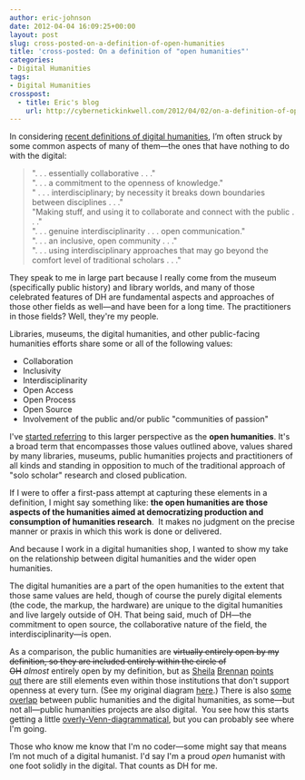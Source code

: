 ```yaml
---
author: eric-johnson
date: 2012-04-04 16:09:25+00:00
layout: post
slug: cross-posted-on-a-definition-of-open-humanities
title: 'cross-posted: On a definition of "open humanities"'
categories:
- Digital Humanities
tags:
- Digital Humanities
crosspost:
  - title: Eric's blog
    url: http://cybernetickinkwell.com/2012/04/02/on-a-definition-of-open-humanities/
---
```


In considering [recent definitions of digital humanities](http://dayofdh2012.artsrn.ualberta.ca/dh/), I’m often struck by some common aspects of many of them&mdash;the ones that have nothing to do with the digital:


>". . . essentially collaborative . . ."<br>
". . . a commitment to the openness of knowledge."<br>
" . . . interdisciplinary; by necessity it breaks down boundaries between disciplines . . ."<br>
"Making stuff, and using it to collaborate and connect with the public . . ."<br>
". . . genuine interdisciplinarity . . . open communication."<br>
". . . an inclusive, open community . . ."<br>
". . . using interdisciplinary approaches that may go beyond the comfort level of traditional scholars . . ."


They speak to me in large part because I really come from the museum (specifically public history) and library worlds, and many of those celebrated features of DH are fundamental aspects and approaches of those other fields as well&mdash;and have been for a long time. The practitioners in those fields? Well, they're my people.

Libraries, museums, the digital humanities, and other public-facing humanities efforts share some or all of the following values:

* Collaboration
* Inclusivity
* Interdisciplinarity
* Open Access
* Open Process
* Open Source
* Involvement of the public and/or public "communities of passion"

I've [started referring](http://twitter.com/#!/ericdmj/status/178195525995212801) to this larger perspective as the **open humanities**. It's a broad term that encompasses those values outlined above, values shared by many libraries, museums, public humanities projects and practitioners of all kinds and standing in opposition to much of the traditional approach of "solo scholar" research and closed publication.

If I were to offer a first-pass attempt at capturing these elements in a definition, I might say something like: **the open humanities are those aspects of the humanities aimed at democratizing production and consumption of humanities research**.  It makes no judgment on the precise manner or praxis in which this work is done or delivered.

And because I work in a digital humanities shop, I wanted to show my take on the relationship between digital humanities and the wider open humanities.

The digital humanities are a part of the open humanities to the extent that those same values are held, though of course the purely digital elements (the code, the markup, the hardware) are unique to the digital humanities and live largely outside of OH. That being said, much of DH&mdash;the commitment to open source, the collaborative nature of the field, the interdisciplinarity&mdash;is open.

As a comparison, the public humanities are <del>virtually entirely open by my definition, so they are included entirely within the circle of OH</del> _almost_ entirely open by my definition, but as [Sheila](https://twitter.com/#!/sherah1918/statuses/186901407658541056) [Brennan](https://twitter.com/#!/sherah1918/statuses/186901686269378561) [points out](https://twitter.com/#!/sherah1918/statuses/186940805565526016) there are still elements even within those institutions that don't support openness at every turn. (See my original diagram [here](http://cybernetickinkwell.com/wp-content/uploads/2012/04/openhumanities2.jpg).) There is also [some overlap](https://twitter.com/#!/ericdmj/status/182536251876966400) between public humanities and the digital humanities, as some&mdash;but not all&mdash;public humanities projects are also digital.  You see how this starts getting a little [overly-Venn-diagrammatical](http://venndiagrams.tumblr.com/), but you can probably see where I'm going.

Those who know me know that I'm no coder&mdash;some might say that means I’m not much of a digital humanist. I'd say I'm a proud _open_ humanist with one foot solidly in the digital. That counts as DH for me.
